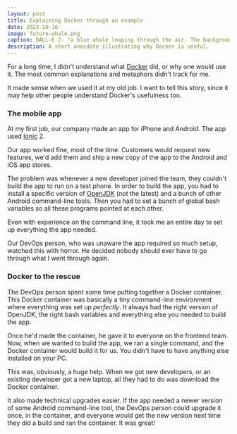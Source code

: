 ```yaml
---
layout: post
title: Explaining Docker through an example
date: 2023-10-16
image: future-whale.png
caption: DALL-E 2- "a blue whale leaping through the air. The background is full of digital rain and numbers and neon lights"
description: A short anecdote illustrating why Docker is useful.
---
```


For a long time, I didn't understand what [Docker](https://www.docker.com/) did, or why one would use it. The most common explanations and metaphors didn't track for me.

It made sense when we used it at my old job. I want to tell this story, since it may help other people understand Docker's usefulness too.

### The mobile app

At my first job, our company made an app for iPhone and Android. The app used [Ionic](https://ionic.io/) 2.

Our app worked fine, most of the time. Customers would request new features, we'd add them and ship a new copy of the app to the Android and iOS app stores.

The problem was whenever a new developer joined the team, they couldn't build the app to run on a test phone. In order to build the app, you had to install a specific version of [OpenJDK](https://openjdk.org/) (*not* the latest) and a bunch of other Android command-line tools. *Then* you had to set a bunch of global bash variables so all these programs pointed at each other.

Even with experience on the command line, it took me an entire day to set up everything the app needed.

Our DevOps person, who was unaware the app required so much setup, watched this with horror. He decided nobody should ever have to go through what I went through again.

### Docker to the rescue

The DevOps person spent some time putting together a Docker container. This Docker container was basically a tiny command-line environment where everything was set up *perfectly*. It always had the right version of OpenJDK, the right bash variables and everything else you needed to build the app.

Once he'd made the container, he gave it to everyone on the frontend team. Now, when we wanted to build the app, we ran a single command, and the Docker container would build it for us. You didn't have to have anything else installed on your PC.

This was, obviously, a huge help. When we got new developers, or an existing developer got a new laptop, all they had to do was download the Docker container.

It also made technical upgrades easier. If the app needed a newer version of some Android command-line tool, the DevOps person could upgrade it once, in the container, and everyone would get the new version next time they did a build and ran the container. It was great!